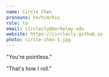 ```yaml
---
name: Circle Chen
pronouns: he/him/his
role: ta
email: circlecly@berkeley.edu
website: https://circlecly.github.io
photo: circle-chen-1.jpg
---
```


"You're pointless."

"That's how I roll."